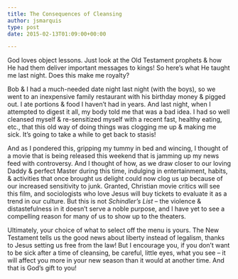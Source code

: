 ```yaml
---
title: The Consequences of Cleansing
author: jsmarquis
type: post
date: 2015-02-13T01:09:00+00:00

---
```

God loves object lessons. Just look at the Old Testament prophets & how He had them deliver important messages to kings! So here&#8217;s what He taught me last night. Does this make me royalty? 

Bob & I had a much-needed date night last night (with the boys), so we went to an inexpensive family restaurant with his birthday money & pigged out. I ate portions & food I haven&#8217;t had in years. And last night, when I attempted to digest it all, my body told me that was a bad idea. I had so well cleansed myself & re-sensitized myself with a recent fast, healthy eating, etc., that this old way of doing things was clogging me up & making me sick. It&#8217;s going to take a while to get back to stasis!

And as I pondered this, gripping my tummy in bed and wincing, I thought of a movie that is being released this weekend that is jamming up my news feed with controversy. And I thought of how, as we draw closer to our loving Daddy & perfect Master during this time, indulging in entertainment, habits, & activities that once brought us delight could now clog us up because of our increased sensitivity to junk. Granted, Christian movie critics will see this film, and sociologists who love Jesus will buy tickets to evaluate it as a trend in our culture. But this is not _Schindler&#8217;s List_ &#8211; the violence & distastefulness in it doesn&#8217;t serve a noble purpose, and I have yet to see a compelling reason for many of us to show up to the theaters.

Ultimately, your choice of what to select off the menu is yours. The New Testament tells us the good news about liberty instead of legalism, thanks to Jesus setting us free from the law! But I encourage you, if you don&#8217;t want to be sick after a time of cleansing, be careful, little eyes, what you see &#8211; it will affect you more in your new season than it would at another time. And that is God&#8217;s gift to you!